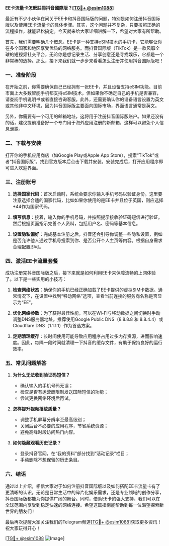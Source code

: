 **EE卡流量卡怎麽註冊抖音國際版？[[TG💪+ @esim1088](https://t.me/s/esim1088)]**

最近有不少小伙伴在问关于EE卡和抖音国际版的问题，特别是如何注册抖音国际版以及使用EE卡流量卡的具体步骤。其实，这个问题并不复杂，只要按照正确的流程操作，就能轻松搞定。今天就来给大家详细讲解一下，希望对大家有所帮助。

首先，我们需要明确几个概念。EE卡是一种支持eSIM技术的手机卡，它能够让你在多个国家和地区享受优质的网络服务。而抖音国际版（TikTok）是一款风靡全球的短视频社交平台，无论你是想记录生活、分享创意还是寻找娱乐，它都是一个非常棒的选择。那么，接下来我们就一步步来看看怎么注册并使用抖音国际版吧！

### 一、准备阶段

在开始之前，你需要确保自己已经拥有一张EE卡，并且设备支持eSIM功能。目前市面上大多数智能手机都支持eSIM技术，但如果你不确定自己的手机是否兼容，请查阅手机说明书或者直接咨询客服。此外，还需要确认你的设备语言设置为英文或其他非中文环境，因为抖音国际版主要面向国际市场，界面语言通常是英文。

另外，你需要有一个可用的邮箱地址，这将用于注册抖音国际版账户。如果还没有的话，建议提前准备好一个专门用于海外应用注册的新邮箱，这样可以避免个人信息泄露。

### 二、下载与安装

打开你的手机应用商店（如Google Play或Apple App Store），搜索“TikTok”或者“抖音国际版”。找到官方版本后点击下载并安装。安装完成后，打开应用程序即可进入欢迎界面。

### 三、注册账号

1. **选择国家代码**：首次启动时，系统会要求你输入手机号码以验证身份。这里要注意选择合适的国家代码，比如如果你使用的是EE卡并且位于英国，则应选择+44作为国家代码。
   
2. **填写信息**：接着，输入你的手机号码，并按照提示接收验证码短信进行验证。然后根据页面指示完善个人资料，包括用户名、密码等基本信息。

3. **设置隐私偏好**：完成基本注册之后，抖音还会引导你调整一些隐私设置，例如是否允许他人通过手机号搜索到你、是否公开个人主页等内容。根据自身需求合理配置即可。

### 四、激活EE卡流量套餐

成功注册完抖音国际版之后，接下来就是如何利用EE卡来保障流畅的上网体验了。以下是一些实用的小技巧：

1. **检查网络状态**：确保你的手机已经正确加载了EE卡提供的虚拟SIM卡数据。通常情况下，在设置中找到“移动网络”选项，查看当前连接的服务商名称是否显示为“EE”。

2. **优化网络参数**：为了获得最佳性能，可以在Wi-Fi与移动数据之间切换时手动调整DNS服务器地址。推荐使用Google Public DNS（8.8.8.8 和 8.8.4.4）或Cloudflare DNS（1.1.1.1）作为首选方案。

3. **定期清理缓存**：长时间使用可能导致应用程序占用过多内存资源，进而影响速度。因此，每隔一段时间就清理一下抖音的缓存文件，有助于保持良好的运行效率。

### 五、常见问题解答

1. **为什么无法收到验证码短信？**
   - 确认输入的手机号码无误；
   - 检查是否有运营商限制发送国际短信的功能；
   - 尝试更换网络环境后再试。

2. **怎样提升视频播放质量？**
   - 调整手机屏幕分辨率至最高级别；
   - 关闭后台不必要的应用程序，节省系统资源；
   - 避免高峰时段访问热门内容。

3. **如何隐藏观看历史记录？**
   - 登录抖音官网，在“我的资料”部分找到“活动记录”栏目；
   - 手动删除不想保留的历史条目。

### 六、结语

通过以上介绍，相信大家对于如何注册抖音国际版以及如何搭配EE卡流量卡有了更清晰的认识。无论是日常生活中的碎片化娱乐需求，还是专业领域的创作分享，抖音国际版都能为你提供广阔的舞台。同时，借助EE卡的强大支持，我们可以在全球范围内享受到稳定快速的网络连接。希望这篇指南能帮助到每一位渴望探索新世界的朋友们！

最后再次提醒大家关注我们的Telegram频道[[TG💪+ @esim1088](https://t.me/s/esim1088)]获取更多资讯！祝大家玩得开心！

[[TG💪+ @esim1088](https://t.me/s/esim1088) ![Image](https://i.postimg.cc/4NQfJmqS/Snipaste-2025-05-13-00-14-12.png)]
